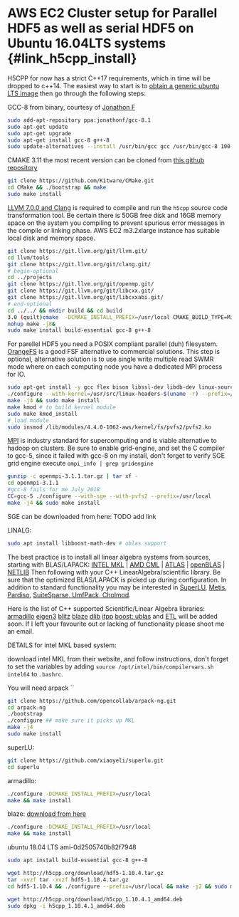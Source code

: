 <!---
 Copyright (c) 2018 vargaconsulting, Toronto,ON Canada
 Author: Varga, Steven <steven@vargaconsulting.ca>
--->


AWS EC2 Cluster setup for Parallel HDF5 as well as serial HDF5 on Ubuntu 16.04LTS systems {#link_h5cpp_install}
====================================================================================================

H5CPP for now has a strict C++17 requirements, which in time will be dropped to c++14. The easiest way to start is to [obtain a generic ubuntu LTS image](https://cloud-images.ubuntu.com/locator/ec2/) then go through the following steps:

GCC-8  from binary, courtesy of [Jonathon F](https://launchpad.net/~jonathonf)
```bash
sudo add-apt-repository ppa:jonathonf/gcc-8.1 
sudo apt-get update 
sudo apt-get upgrade
sudo apt-get install gcc-8 g++-8
sudo update-alternatives --install /usr/bin/gcc gcc /usr/bin/gcc-8 100 --slave /usr/bin/g++ g++ /usr/bin/g++-8
```
CMAKE 3.11 the most recent version can be cloned from [this github repository](https://github.com/Kitware/CMake)
```bash
git clone https://github.com/Kitware/CMake.git
cd CMake && ./bootstrap && make
sudo make install
```

[LLVM 7.0.0 and Clang](http://llvm.org/docs/GettingStarted.html#checkout ) is required to compile and run the `h5cpp` source code transformation tool. Be certain there is 50GB free disk and 16GB memory space on the system you compiling to prevent spurious error messages in the compile or linking phase.  AWS EC2 m3.2xlarge instance has suitable local disk and memory space.
```bash
git clone https://git.llvm.org/git/llvm.git/
cd llvm/tools
git clone https://git.llvm.org/git/clang.git/
# begin-optional
cd ../projects
git clone https://git.llvm.org/git/openmp.git/
git clone https://git.llvm.org/git/libcxx.git/
git clone https://git.llvm.org/git/libcxxabi.git/
# end-optional
cd ../../ && mkdir build && cd build
3.0 (quilt)cmake  -DCMAKE_INSTALL_PREFIX=/usr/local CMAKE_BUILD_TYPE=MinSizeRel -DLLVM_TARGETS_TO_BUILD=X86 -DLLVM_USE_LINKER=gold ../llvm
nohup make -j8&
sudo make install build-essential gcc-8 g++-8
```

For parellel HDF5 you need a POSIX compliant parallel (duh) filesystem. [OrangeFS](https://s3.amazonaws.com/download.orangefs.org/current/source/orangefs-2.9.7.tar.gz) is a good FSF alternative to commercial solutions. This step is optional, alternative solution is to use single write multiple read SWMR mode where 
on each computing node you have a dedicated MPI process for IO. 
```bash
sudo apt-get install -y gcc flex bison libssl-dev libdb-dev linux-source perl make autoconf linux-headers-`uname -r` zip openssl automake autoconf patch g++ libattr1-dev
./configure --with-kernel=/usr/src/linux-headers-$(uname -r) --prefix=/usr/local --enable-shared
make -j4 && sudo make install
make kmod # to build kernel module
sudo make kmod_install
# load module
sudo insmod /lib/modules/4.4.0-1062-aws/kernel/fs/pvfs2/pvfs2.ko
```

[MPI](openmpi.org) is industry standard for supercomputing and is viable alternative to hadoop on clusters. Be sure to enable grid-engine, and set the C compiler to gcc-5, since it failed with gcc-8 on my install, don't forget to verify SGE grid engine execute `ompi_info | grep gridengine`

```bash
gunzip -c openmpi-3.1.1.tar.gz | tar xf -
cd openmpi-3.1.1
#gcc-8 fails for me July 2018
CC=gcc-5 ./configure --with-sge --with-pvfs2 --prefix=/usr/local
make -j4 && sudo make install
```

SGE can be downloaded from here: TODO add link

LINALG:

```bash 
sudo apt install libboost-math-dev # ublas support
```
The best practice is to install all linear algebra systems from sources, starting with BLAS/LAPACK: 
[INTEL MKL][100] | [AMD CML][101] | [ATLAS][102] | [openBLAS][103] | [NETLIB][104] Then following with your C++ LinearAlgebra/scientific library. Be sure that the optimized BLAS/LAPACK is picked up during configuration. In addition to standard functionality you may be interested in 
[SuperLU][200], [Metis][201], [Pardiso][202], [SuiteSparse, UmfPack, Cholmod][203].

Here is the list of C++ supported Scientific/Linear Algebra libraries:
[armadillo][10] [eigen3][12] [blitz][13] [blaze][16] [dlib][15] [itpp][14] [boost: ublas][11] and [ETL][17] will be added soon. If I left your favourite out or lacking of functionality please shoot me an email.

DETAILS for intel MKL based system:

download intel MKL from their website, and follow instructions, don't forget to set the variables by adding `source /opt/intel/bin/compilervars.sh intel64` to `.bashrc`.

You will need arpack `` 
```bash
git clone https://github.com/opencollab/arpack-ng.git
cd arpack-ng
./bootstrap
./configure ## make sure it picks up MKL
make -j4
sudo make install
```
superLU:
```bash
git clone https://github.com/xiaoyeli/superlu.git
cd superlu 
```
armadillo:
```bash
./configure -DCMAKE_INSTALL_PREFIX=/usr/local 
make && make install
```
blaze: [download from here ](https://bitbucket.org/blaze-lib/blaze)
```bash
./configure -DCMAKE_INSTALL_PREFIX=/usr/local 
make && make install
```


[10]: http://arma.sourceforge.net/
[11]: http://www.boost.org/doc/libs/1_66_0/libs/numeric/ublas/doc/index.html
[12]: http://eigen.tuxfamily.org/index.php?title=Main_Page#Documentation
[13]: https://sourceforge.net/projects/blitz/
[14]: https://sourceforge.net/projects/itpp/
[15]: http://dlib.net/linear_algebra.html
[16]: https://bitbucket.org/blaze-lib/blaze
[17]: https://github.com/wichtounet/etl

[100]: https://software.intel.com/en-us/mkl
[101]: https://en.wikipedia.org/wiki/AMD_Core_Math_Library
[102]: http://math-atlas.sourceforge.net/
[103]: https://www.openblas.net/
[104]: http://www.netlib.org/blas/
[200]: http://crd-legacy.lbl.gov/~xiaoye/SuperLU/
[201]: http://glaros.dtc.umn.edu/gkhome/metis/metis/overview
[202]: https://www.pardiso-project.org/
[203]: http://faculty.cse.tamu.edu/davis/suitesparse.html



ubuntu 18.04 LTS ami-0d2505740b82f7948 
```bash
sudo apt install build-essential gcc-8 g++-8

wget http://h5cpp.org/download/hdf5-1.10.4.tar.gz
tar -xvzf tar -xvzf hdf5-1.10.4.tar.gz
cd hdf5-1.10.4 && ./configure --prefix=/usr/local && make -j2 && sudo make install 

wget http://h5cpp.org/download/h5cpp_1.10.4.1_amd64.deb
sudo dpkg -i h5cpp_1.10.4.1_amd64.deb
```
